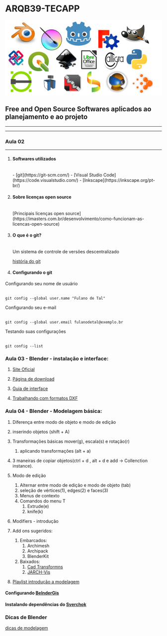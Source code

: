 # ARQB39-TECAPP

![LOGOS](./LOGOS/logos.png)

## Free and Open Source Softwares aplicados ao planejamento e ao projeto
__________________________
__________________________
### Aula 02
__________________________
1. #### Softwares utilizados
   <br/>
   - [git](https://git-scm.com/)
   - [Visual Studio Code](https://code.visualstudio.com/)
   - [Inkscape](https://inkscape.org/pt-br/)
  
    <br/>
1. #### Sobre licenças open source
      <br/>
      [Principais licenças open source](https://imasters.com.br/desenvolvimento/como-funcionam-as-licencas-open-source)

    <br/>

1. #### O que é o git?
   
    <br/>
    Um sistema de controle de versões descentralizado

    [história do git](https://www.welcometothejungle.com/en/articles/btc-history-git)
    <br/>
1. #### Configurando o git
   
  Configurando seu nome de usuário

   ```

   git config --global user.name "Fulano de Tal"
   
  ```

  Configurando seu e-mail

  ```

  git config --global user.email fulanodetal@exemplo.br

  ```

  Testando suas configurações

  ```

  git config --list

  ```
### Aula 03 - Blender - instalação e interface:

1. [Site Oficial](https://www.blender.org)

1. [Página de download](https://www.blender.org/download/)

1. [Guia de interface](./blender/b_interface.md)

1. [Trabalhando com formatos DXF](blender/modelagem_Import_dxf.md)

### Aula 04 - Blender - Modelagem básica:

1. Diferença entre modo de objeto e modo de edição

1. inserindo objetos (shift + A)

1. Transformações básicas mover(g), escala(s) e rotação(r)
   1. aplicando transformações (alt + a)
2. 3 maneiras de copiar objetos(ctrl + d , alt + d e add -> Collenction instance).

1. Modo de edição
   1. Alternar entre modo de edição e modo de objeto (tab)
   2. seleção de vértices(1), edges(2) e faces(3)
   3. Menus de contexto
   4. Comandos do menu T
      1. Extrude(e)
      2. knife(k)
1. Modifiers - introdução

1. Add ons sugeridos:
   1. Embarcados:
      1. Archimesh
      2. Archipack
      3. BlenderKit
   2. Baixados:
      1. [Cad Transformns](https://gumroad.com/l/nqvcs)
      2. [JARCH-Vis](https://github.com/BlendingJake/JARCH-Vis)

1. [Playlist introdução a modelagem](https://www.youtube.com/watch?v=kbHsXdrRIBY&list=PL-YgB1cUwWX3JWUeHtvQ2GPrm81XOYnox)


#### Configurando [BelnderGis](./blender/BlenderGisInstall.md)

#### Instalando dependências do [Sverchok](blender/dependencias.md)


### Dicas de Blender

[dicas de modelagem](https://www.youtube.com/watch?v=0Q7DUfxwcpM&t=169s)




